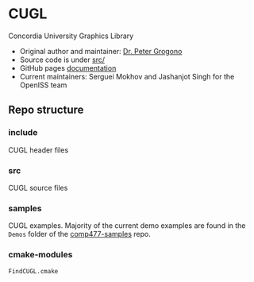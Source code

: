 # CUGL
Concordia University Graphics Library

* Original author and maintainer: [Dr. Peter Grogono](https://users.encs.concordia.ca/~grogono/)
* Source code is under [src/](src/)
* GitHub pages [documentation](https://openiss.github.io/CUGL/)
* Current maintainers: Serguei Mokhov and Jashanjot Singh for the OpenISS team

## Repo structure

### include
CUGL header files

### src
CUGL source files

### samples
CUGL examples.
Majority of the current demo examples are found in the
`Demos` folder of the [comp477-samples](https://github.com/smokhov/comp477-samples)
repo.

### cmake-modules
`FindCUGL.cmake`
